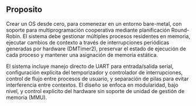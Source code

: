 ## Proposito 

Crear un OS desde cero, para comenezar en un entorno bare-metal, con soporte para multiprogramación cooperativa mediante planificación Round-Robin. El sistema debe gestionar múltiples procesos residentes en memoria, ejecutar cambios de contexto a través de interrupciones periódicas generadas por hardware (DMTimer2), preservar el estado de ejecución de cada proceso y mantener una asignación de memoria estática.

El sistema incluye manejo directo de UART para entrada/salida serial, configuración explícita del temporizador y controlador de interrupciones, control de flujo entre procesos de usuario, y separación de pilas para evitar interferencia entre contextos. El diseño se enfoca en modularidad, bajo nivel, y control explícito del hardware sin soporte de unidad de gestión de memoria (MMU).